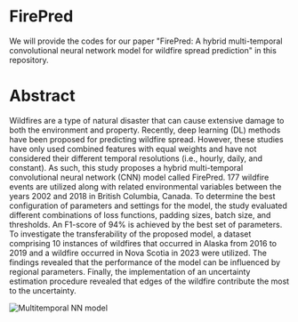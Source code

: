 # FirePred

We will provide the codes for our paper "FirePred: A hybrid multi-temporal convolutional neural network model for wildfire spread prediction" in this repository.

# Abstract
Wildfires are a type of natural disaster that can cause extensive damage to both the environment and property. Recently, deep learning (DL) methods have been proposed for predicting wildfire spread. However, these studies have only used combined features with equal weights and have not considered their different temporal resolutions (i.e., hourly, daily, and constant). As such, this study proposes a hybrid multi-temporal convolutional neural network (CNN) model called FirePred. 177 wildfire events are utilized along with related environmental variables between the years 2002 and 2018 in British Columbia, Canada. To determine the best configuration of parameters and settings for the model, the study evaluated different combinations of loss functions, padding sizes, batch size, and thresholds.  An F1-score of 94% is achieved by the best set of parameters. To investigate the transferability of the proposed model, a dataset comprising 10 instances of wildfires that occurred in Alaska from 2016 to 2019 and a wildfire occurred in Nova Scotia in 2023 were utilized. The findings revealed that the performance of the model can be influenced by regional parameters. Finally, the implementation of an uncertainty estimation procedure revealed  that edges of the wildfire contribute the most to the uncertainty. 


![Multitemporal NN model](https://github.com/Seyed-Ali-Ahmadi/FirePred/assets/53389122/9be061a1-9b62-49c3-9db2-cd2c2f2e04e3)
